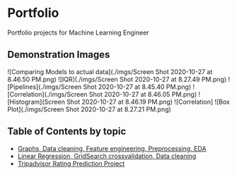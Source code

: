 # Portfolio
Portfolio projects for Machine Learning Engineer
## Demonstration Images
![Comparing Models to actual data](./imgs/Screen Shot 2020-10-27 at 8.46.50 PM.png)
![IQR](./imgs/Screen Shot 2020-10-27 at 8.27.49 PM.png)
![Pipelines](./imgs/Screen Shot 2020-10-27 at 8.45.40 PM.png)
![Correlation](./imgs/Screen Shot 2020-10-27 at 8.46.05 PM.png)
![Histogram](Screen Shot 2020-10-27 at 8.46.19 PM.png)
![Correlation]
![Box Plot](./imgs/Screen Shot 2020-10-27 at 8.27.21 PM.png)
## Table of Contents by topic
* [Graphs, Data cleaning, Feature engineering, Preprocessing, EDA](#MATH-STUDENTS-ANALYSIS)
* [Linear Regression, GridSearch crossvalidation, Data cleaning](#Predicting-Bitcoin-Price-trends)
* [Tripadvisor Rating Prediction Project](#Tripadvisor-Rating-Prediction)
